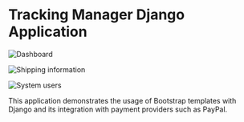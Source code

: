 # Tracking Manager Django Application

![Dashboard](https://user-images.githubusercontent.com/47753684/110843529-3eac9800-825d-11eb-8ac1-ef22af8378a7.jpg)

![Shipping information](https://user-images.githubusercontent.com/47753684/110843532-40765b80-825d-11eb-9f04-fc3e4246bad0.jpg)

![System users](https://user-images.githubusercontent.com/47753684/110843537-41a78880-825d-11eb-8a67-03e1c129c747.jpg)

This application demonstrates the usage of Bootstrap templates with Django and its integration with payment providers such as PayPal.